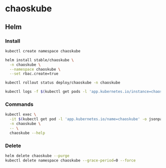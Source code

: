 # chaoskube

## Helm

### Install

```sh
kubectl create namespace chaoskube
```

```sh
helm install stable/chaoskube \
  -n chaoskube \
  --namespace chaoskube \
  --set rbac.create=true
```

```sh
kubectl rollout status deploy/chaoskube -n chaoskube
```

```sh
kubectl logs -f $(kubectl get pods -l 'app.kubernetes.io/instance=chaoskube' -o jsonpath='{.items[0].metadata.name}' -n chaoskube) -n chaoskube
```

### Commands

```sh
kubectl exec \
  -it $(kubectl get pod -l 'app.kubernetes.io/name=chaoskube' -o jsonpath='{.items[0].metadata.name}' -n chaoskube) \
  -n chaoskube \
  -- \
  chaoskube --help
```

### Delete

```sh
helm delete chaoskube --purge
kubectl delete namespace chaoskube --grace-period=0 --force
```
